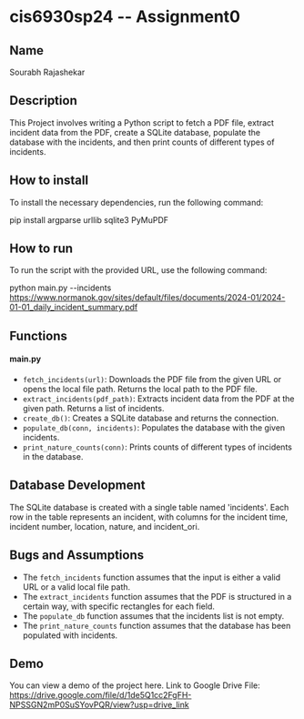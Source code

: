 # cis6930sp24 -- Assignment0

## Name
Sourabh Rajashekar

## Description
This Project involves writing a Python script to fetch a PDF file, extract incident data from the PDF, create a SQLite database, populate the database with the incidents, and then print counts of different types of incidents.

## How to install
To install the necessary dependencies, run the following command:

pip install argparse urllib sqlite3 PyMuPDF


## How to run
To run the script with the provided URL, use the following command:

python main.py --incidents https://www.normanok.gov/sites/default/files/documents/2024-01/2024-01-01_daily_incident_summary.pdf
## Functions
#### main.py
- `fetch_incidents(url)`: Downloads the PDF file from the given URL or opens the local file path. Returns the local path to the PDF file.
- `extract_incidents(pdf_path)`: Extracts incident data from the PDF at the given path. Returns a list of incidents.
- `create_db()`: Creates a SQLite database and returns the connection.
- `populate_db(conn, incidents)`: Populates the database with the given incidents.
- `print_nature_counts(conn)`: Prints counts of different types of incidents in the database.

## Database Development
The SQLite database is created with a single table named 'incidents'. Each row in the table represents an incident, with columns for the incident time, incident number, location, nature, and incident_ori.

## Bugs and Assumptions
- The `fetch_incidents` function assumes that the input is either a valid URL or a valid local file path.
- The `extract_incidents` function assumes that the PDF is structured in a certain way, with specific rectangles for each field.
- The `populate_db` function assumes that the incidents list is not empty.
- The `print_nature_counts` function assumes that the database has been populated with incidents.

## Demo
You can view a demo of the project here.
Link to Google Drive File: https://drive.google.com/file/d/1de5Q1cc2FgFH-NPSSGN2mP0SuSYovPQR/view?usp=drive_link



